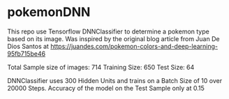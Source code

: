 # pokemonDNN
This repo use Tensorflow DNNClassifier to determine a pokemon type based on its image. Was inspired by the original blog article from 
Juan De Dios Santos at https://juandes.com/pokemon-colors-and-deep-learning-95fb715be46

Total Sample size of images: 714 
Training Size: 650
Test Size: 64

DNNClassifier uses 300 Hidden Units and trains on a Batch Size of 10 over 20000 Steps. 
Accuracy of the model on the Test Sample only at 0.15
